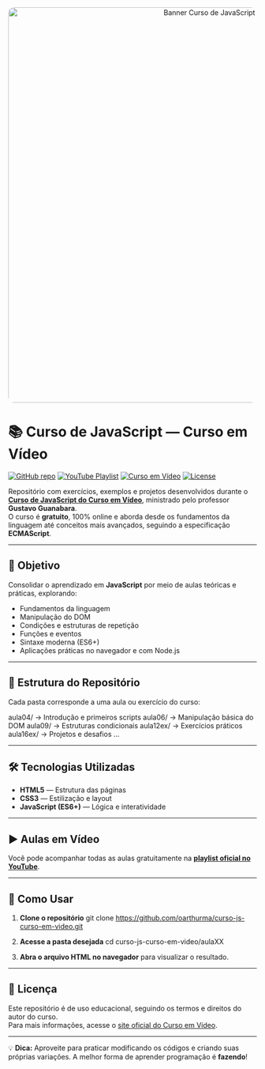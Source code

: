 <div align="center">
  <a href="https://www.cursoemvideo.com/curso/javascript/">
    <img src="https://www.cursoemvideo.com/wp-content/uploads/2019/08/javascript.jpg" alt="Banner Curso de JavaScript" width="800" style="border-radius: 12px;">
  </a>
</div>

# 📚 Curso de JavaScript — Curso em Vídeo

[![GitHub repo](https://img.shields.io/badge/GitHub-oarthurma%2Fcurso--js--curso--em--video-181717?logo=github)](https://github.com/oarthurma/curso-js-curso-em-video)
[![YouTube Playlist](https://img.shields.io/badge/YouTube-Playlist-FFCC00?logo=youtube&logoColor=white)](https://www.youtube.com/playlist?list=PLHz_AreHm4dlsK3Nr9GVvXCbpQyHQl1o1)
[![Curso em Vídeo](https://img.shields.io/badge/Site-Curso%20em%20Vídeo-2D9CDB?logo=google-chrome&logoColor=white)](https://www.cursoemvideo.com/curso/javascript/)
[![License](https://img.shields.io/badge/Licença-Educacional-2D9CDB)](#-licença)

Repositório com exercícios, exemplos e projetos desenvolvidos durante o **[Curso de JavaScript do Curso em Vídeo](https://www.cursoemvideo.com/curso/javascript/)**, ministrado pelo professor **Gustavo Guanabara**.  
O curso é **gratuito**, 100% online e aborda desde os fundamentos da linguagem até conceitos mais avançados, seguindo a especificação **ECMAScript**.

---

## 🚀 Objetivo
Consolidar o aprendizado em **JavaScript** por meio de aulas teóricas e práticas, explorando:
- Fundamentos da linguagem
- Manipulação do DOM
- Condições e estruturas de repetição
- Funções e eventos
- Sintaxe moderna (ES6+)
- Aplicações práticas no navegador e com Node.js

---

## 📂 Estrutura do Repositório
Cada pasta corresponde a uma aula ou exercício do curso:

aula04/ → Introdução e primeiros scripts 
aula06/ → Manipulação básica do DOM 
aula09/ → Estruturas condicionais 
aula12ex/ → Exercícios práticos 
aula16ex/ → Projetos e desafios 
...


---

## 🛠 Tecnologias Utilizadas
- **HTML5** — Estrutura das páginas
- **CSS3** — Estilização e layout
- **JavaScript (ES6+)** — Lógica e interatividade

---

## ▶️ Aulas em Vídeo
Você pode acompanhar todas as aulas gratuitamente na **[playlist oficial no YouTube](https://www.youtube.com/playlist?list=PLHz_AreHm4dlsK3Nr9GVvXCbpQyHQl1o1)**.

---

## 📌 Como Usar
1. **Clone o repositório**
git clone https://github.com/oarthurma/curso-js-curso-em-video.git

2. **Acesse a pasta desejada**
cd curso-js-curso-em-video/aulaXX

3. **Abra o arquivo HTML no navegador** para visualizar o resultado.

---

## 📜 Licença
Este repositório é de uso educacional, seguindo os termos e direitos do autor do curso.  
Para mais informações, acesse o [site oficial do Curso em Vídeo](https://www.cursoemvideo.com/curso/javascript/).

---

💡 **Dica:** Aproveite para praticar modificando os códigos e criando suas próprias variações. A melhor forma de aprender programação é **fazendo**!


